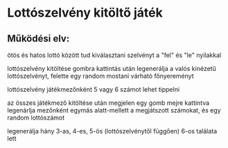 # Lottószelvény kitöltő játék

## Működési elv:
ötös és hatos lottó között tud kiválasztani szelvényt a "fel" és "le" nyilakkal

lottószelvény kitöltése gombra kattintás után legenerálja a valós kinézetű lottószelvényt, felette egy random mostani várható főnyereményt

lottószelvény játékmezőnként 5 vagy 6 számot lehet tippelni

az összes játékmező kitöltése után megjelen egy gomb mejre kattintva legenárlja mezőnként egymás alatt-mellett a megjátszott számokat, és egy random lottószámot

legenerálja hány 3-as, 4-es, 5-ös (lottószelvénytől függően) 6-os találata lett